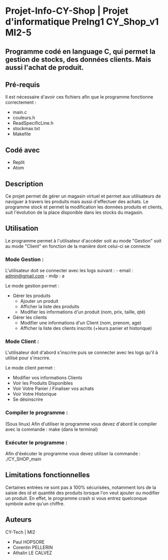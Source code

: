 # Projet-Info-CY-Shop | Projet d'informatique PreIng1 CY_Shop_v1 MI2-5

## Programme codé en language C, qui permet la gestion de stocks, des données clients. Mais aussi l'achat de produit.

## Pré-requis 

Il est nécessaire d'avoir ces fichiers afin que le programme fonctionne correctement :
- main.c
- couleurs.h
- ReadSpecificLine.h
- stockmax.txt
- Makefile

## Codé avec 

- Replit 
- Atom

## Description

Ce projet permet de gérer un magasin virtuel et permet aux utilisateurs de naviguer à travers les produits mais aussi d'effectuer des achats.
Le programme stock et permet la modification les données produits et clients, suit l'évolution de la place disponible dans les stocks du magasin.

## Utilisation

Le programme permet à l'utilisateur d'accéder soit au mode "Gestion" soit au mode "Client" en fonction de la manière dont celui-ci se connecte
### Mode Gestion : 
L'utilisateur doit se connecter avec les logs suivant : - email : admin@gmail.com
                                                        - mdp : a
                                                     
 Le mode gestion permet : 
 - Gérer les produits
    - Ajouter un produit
    - Afficher la liste des produits
    - Modifier les informations d'un produit (nom, prix, taille, qté)
 - Gérer les clients
    - Modifier une informations d'un Client (nom, prenom, age)
    - Afficher la liste des clients inscrits (+leurs panier et historique)

### Mode Client :

L'utilisateur doit d'abord s'inscrire puis se connecter avec les logs qu'il à utilisé pour s'inscrire.

Le mode client permet :
- Modifier vos informations Clients
- Voir les Produits Disponibles
- Voir Votre Panier / Finaliser vos achats
- Voir Votre Historique
- Se désinscrire

### Compiler le programme :
(Sous linux)
Afin d'utiliser le programme vous devez d'abord le compiler avec la commande :
make    (dans le terminal)

### Exécuter le programme :
Afin d'éxécuter le programme vous devez utiliser la commande :
./CY_SHOP_main

## Limitations fonctionnelles

Certaines entrées ne sont pas à 100% sécurisées, notamment lors de la saisie des id et quantité des produits lorsque l'on veut ajouter ou modifier un produit. En effet, le programme crash si vous entrez quelconque symbole autre qu'un chiffre. 

## Auteurs
CY-Tech | MI2
- Paul HOPSORE
- Corentin PELLERIN
- Athalin LE CALVEZ
